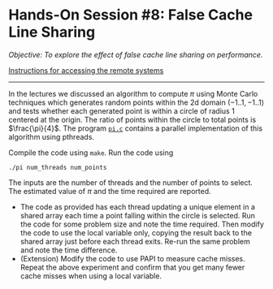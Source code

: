 # Hands-On Session #8: False Cache Line Sharing

_Objective: To explore the effect of false cache line sharing on performance._

[Instructions for accessing the remote systems](../../systems.md)

* * *

In the lectures we discussed an algorithm to compute $\pi$ using Monte Carlo techniques which generates random points within the 2d domain $(-1..1,-1..1)$ and tests whether each generated point is within a circle of radius 1 centered at the origin. The ratio of points within the circle to total points is $\frac{\pi}{4}$. The program [`pi.c`](pi.c) contains a parallel implementation of this algorithm using pthreads.

Compile the code using `make`. Run the code using

```
./pi num_threads num_points
```

The inputs are the number of threads and the number of points to select. The estimated value of $\pi$ and the time required are reported.

*   The code as provided has each thread updating a unique element in a shared array each time a point falling within the circle is selected. Run the code for some problem size and note the time required. Then modify the code to use the local variable only, copying the result back to the shared array just before each thread exits. Re-run the same problem and note the time difference.
*   (Extension) Modify the code to use PAPI to measure cache misses. Repeat the above experiment and confirm that you get many fewer cache misses when using a local variable.